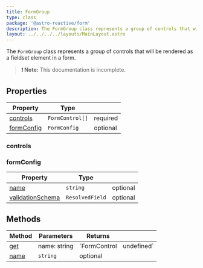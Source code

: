 ```yaml
---
title: FormGroup
type: class
package: '@astro-reactive/form'
description: The FormGroup class represents a group of controls that will be rendered as a fieldset element in a form.
layout: ../../../../layouts/MainLayout.astro
---
```


The `FormGroup` class represents a group of controls that will be rendered as a fieldset element in a form.

> **❗ Note:** This documentation is incomplete.

## Properties

| Property                  | Type            |          |
| ------------------------- | --------------- | -------- |
| [controls](#controls)     | `FormControl[]` | required |
| [formConfig](#formConfig) | `FormConfig`    | optional |

### controls

### formConfig

| Property              | Type              |          |
| --------------------- | ----------------- | -------- |
| [name](#)             | `string`          | optional |
| [validationSchema](#) | `ResolvedField` | optional |

####

## Methods

| Method        | Parameters   | Returns      |            |
| ------------- | ------------ | ------------ | ---------- |
| [get](#get)   | name: string | `FormControl | undefined` |
| [name](#name) | `string`     | optional     |            |
